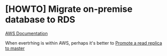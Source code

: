 # [HOWTO] Migrate on-premise database to RDS

[AWS Documentation](https://docs.aws.amazon.com/AmazonRDS/latest/UserGuide/MySQL.Procedural.Importing.html)

When evertrhing is within AWS, perhaps it's better to [Promote a read replica to master](https://aws.amazon.com/blogs/aws/amazon-rds-for-mysql-promote-read-replica/)